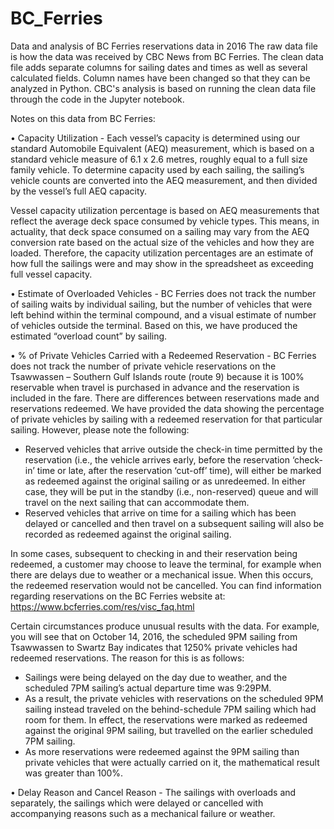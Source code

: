 # BC_Ferries
Data and analysis of BC Ferries reservations data in 2016
The raw data file is how the data was received by CBC News from BC Ferries.
The clean data file adds separate columns for sailing dates and times as well as several calculated fields. Column names have been changed so that they can be analyzed in Python. 
CBC's analysis is based on running the clean data file through the code in the Jupyter notebook.

Notes on this data from BC Ferries:

• Capacity Utilization - Each vessel’s capacity is determined using our standard Automobile Equivalent (AEQ) measurement, which is based on a standard vehicle measure of 6.1 x 2.6 metres, roughly equal to a full size family vehicle.  To determine capacity used by each sailing, the sailing’s vehicle counts are converted into the AEQ measurement, and then divided by the vessel’s full AEQ capacity.

Vessel capacity utilization percentage is based on AEQ measurements that reflect the average deck space consumed by vehicle types.  This means, in actuality, that deck space consumed on a sailing may vary from the AEQ conversion rate based on the actual size of the vehicles and how they are loaded.  Therefore, the capacity utilization percentages are an estimate of how full the sailings were and may show in the spreadsheet as exceeding full vessel capacity.

• Estimate of Overloaded Vehicles - BC Ferries does not track the number of sailing waits by individual sailing, but the number of vehicles that were left behind within the terminal compound, and a visual estimate of number of vehicles outside the terminal.  Based on this, we have produced the estimated “overload count” by sailing.

• % of Private Vehicles Carried with a Redeemed Reservation - BC Ferries does not track the number of private vehicle reservations on the Tsawwassen – Southern Gulf Islands route (route 9) because it is 100% reservable when travel is purchased in advance and the reservation is included in the fare.  There are differences between reservations made and reservations redeemed.  We have provided the data showing the percentage of private vehicles by sailing with a redeemed reservation for that particular sailing.  However, please note the following:

- Reserved vehicles that arrive outside the check-in time permitted by the reservation (i.e., the vehicle arrives early, before the reservation ‘check-in’ time or late, after the reservation ‘cut-off’ time), will either be marked as redeemed against the original sailing or as unredeemed.  In either case, they will be put in the standby (i.e., non-reserved) queue and will travel on the next sailing that can accommodate them.
- Reserved vehicles that arrive on time for a sailing which has been delayed or cancelled and then travel on a subsequent sailing will also be recorded as redeemed against the original sailing.

In some cases, subsequent to checking in and their reservation being redeemed, a customer may choose to leave the terminal, for example when there are delays due to weather or a mechanical issue.  When this occurs, the redeemed reservation would not be cancelled.  You can find information regarding reservations on the BC Ferries website at:  https://www.bcferries.com/res/visc_faq.html  

Certain circumstances produce unusual results with the data.  For example, you will see that on October 14, 2016, the scheduled 9PM sailing from Tsawwassen to Swartz Bay indicates that 1250% private vehicles had redeemed reservations.  The reason for this is as follows:

- Sailings were being delayed on the day due to weather, and the scheduled 7PM sailing’s actual departure time was 9:29PM.
- As a result, the private vehicles with reservations on the scheduled 9PM sailing instead traveled on the behind-schedule 7PM sailing which had room for them.  In effect, the reservations were marked as redeemed against the original 9PM sailing, but travelled on the earlier scheduled 7PM sailing.
- As more reservations were redeemed against the 9PM sailing than private vehicles that were actually carried on it, the mathematical result was greater than 100%.

• Delay Reason and Cancel Reason - The sailings with overloads and separately, the sailings which were delayed or cancelled with accompanying reasons such as a mechanical failure or weather.

